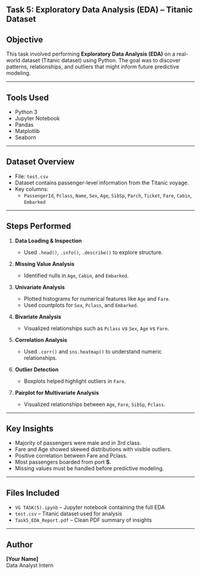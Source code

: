 ## Task 5: Exploratory Data Analysis (EDA) – Titanic Dataset

## Objective
This task involved performing **Exploratory Data Analysis (EDA)** on a real-world dataset (Titanic dataset) using Python. The goal was to discover patterns, relationships, and outliers that might inform future predictive modeling.

---

## Tools Used
- Python 3
- Jupyter Notebook
- Pandas
- Matplotlib
- Seaborn

---

##  Dataset Overview
- File: `test.csv`
- Dataset contains passenger-level information from the Titanic voyage.
- Key columns:
  - `PassengerId`, `Pclass`, `Name`, `Sex`, `Age`, `SibSp`, `Parch`, `Ticket`, `Fare`, `Cabin`, `Embarked`

---

## Steps Performed

1. **Data Loading & Inspection**
   - Used `.head()`, `.info()`, `.describe()` to explore structure.

2. **Missing Value Analysis**
   - Identified nulls in `Age`, `Cabin`, and `Embarked`.

3. **Univariate Analysis**
   - Plotted histograms for numerical features like `Age` and `Fare`.
   - Used countplots for `Sex`, `Pclass`, and `Embarked`.

4. **Bivariate Analysis**
   - Visualized relationships such as `Pclass` vs `Sex`, `Age` vs `Fare`.

5. **Correlation Analysis**
   - Used `.corr()` and `sns.heatmap()` to understand numeric relationships.

6. **Outlier Detection**
   - Boxplots helped highlight outliers in `Fare`.

7. **Pairplot for Multivariate Analysis**
   - Visualized relationships between `Age`, `Fare`, `SibSp`, `Pclass`.

---

##  Key Insights

- Majority of passengers were male and in 3rd class.
- Fare and Age showed skewed distributions with visible outliers.
- Positive correlation between Fare and Pclass.
- Most passengers boarded from port **S**.
- Missing values must be handled before predictive modeling.

---

## Files Included

- `VG TASK(5).ipynb` – Jupyter notebook containing the full EDA
- `test.csv` – Titanic dataset used for analysis
- `Task5_EDA_Report.pdf` – Clean PDF summary of insights

---

## Author
**[Your Name]**  
Data Analyst Intern  
